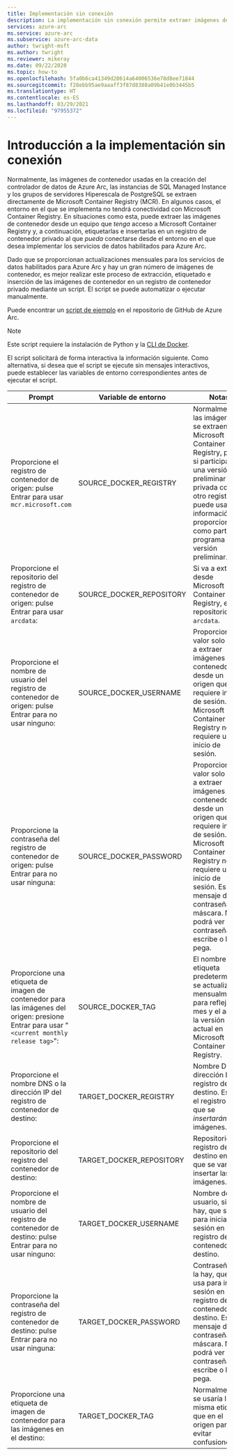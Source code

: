 ```yaml
---
title: Implementación sin conexión
description: La implementación sin conexión permite extraer imágenes de contenedor de un registro de contenedor privado en lugar de extraerlas de Microsoft Container Registry.
services: azure-arc
ms.service: azure-arc
ms.subservice: azure-arc-data
author: twright-msft
ms.author: twright
ms.reviewer: mikeray
ms.date: 09/22/2020
ms.topic: how-to
ms.openlocfilehash: 5fa0b6ca41349d20614a64006536e78d8ee71844
ms.sourcegitcommit: f28ebb95ae9aaaff3f87d8388a09b41e0b3445b5
ms.translationtype: HT
ms.contentlocale: es-ES
ms.lasthandoff: 03/29/2021
ms.locfileid: "97955372"
---
```

# <a name="offline-deployment-overview"></a>Introducción a la implementación sin conexión

Normalmente, las imágenes de contenedor usadas en la creación del controlador de datos de Azure Arc, las instancias de SQL Managed Instance y los grupos de servidores Hiperescala de PostgreSQL se extraen directamente de Microsoft Container Registry (MCR). En algunos casos, el entorno en el que se implementa no tendrá conectividad con Microsoft Container Registry.  En situaciones como esta, puede extraer las imágenes de contenedor desde un equipo que _tenga_ acceso a Microsoft Container Registry y, a continuación, etiquetarlas e insertarlas en un registro de contenedor privado al que _pueda_ conectarse desde el entorno en el que desea implementar los servicios de datos habilitados para Azure Arc.

Dado que se proporcionan actualizaciones mensuales para los servicios de datos habilitados para Azure Arc y hay un gran número de imágenes de contenedor, es mejor realizar este proceso de extracción, etiquetado e inserción de las imágenes de contenedor en un registro de contenedor privado mediante un script.  El script se puede automatizar o ejecutar manualmente.

Puede encontrar un [script de ejemplo](https://raw.githubusercontent.com/microsoft/azure_arc/main/arc_data_services/deploy/scripts/pull-and-push-arc-data-services-images-to-private-registry.py) en el repositorio de GitHub de Azure Arc.

> [!NOTE]
> Este script requiere la instalación de Python y la [CLI de Docker](https://docs.docker.com/install/).

El script solicitará de forma interactiva la información siguiente.  Como alternativa, si desea que el script se ejecute sin mensajes interactivos, puede establecer las variables de entorno correspondientes antes de ejecutar el script.

|Prompt|Variable de entorno|Notas|
|---|---|---|
|Proporcione el registro de contenedor de origen: pulse Entrar para usar `mcr.microsoft.com`|SOURCE_DOCKER_REGISTRY|Normalmente, las imágenes se extraen de Microsoft Container Registry, pero si participa en una versión preliminar privada con otro registro, puede usar la información proporcionada como parte del programa de versión preliminar.|
|Proporcione el repositorio del registro de contenedor de origen: pulse Entrar para usar `arcdata`:|SOURCE_DOCKER_REPOSITORY|Si va a extraer desde Microsoft Container Registry, el repositorio será `arcdata`.|
|Proporcione el nombre de usuario del registro de contenedor de origen: pulse Entrar para no usar ninguno:|SOURCE_DOCKER_USERNAME|Proporcione un valor solo si va a extraer imágenes de contenedor desde un origen que requiere inicio de sesión.  Microsoft Container Registry no requiere un inicio de sesión.|
|Proporcione la contraseña del registro de contenedor de origen: pulse Entrar para no usar ninguna:|SOURCE_DOCKER_PASSWORD|Proporcione un valor solo si va a extraer imágenes de contenedor desde un origen que requiere inicio de sesión.  Microsoft Container Registry no requiere un inicio de sesión. Es un mensaje de contraseña con máscara.  No podrá ver la contraseña si la escribe o la pega.|
|Proporcione una etiqueta de imagen de contenedor para las imágenes del origen: presione Entrar para usar "`<current monthly release tag>`":|SOURCE_DOCKER_TAG|El nombre de etiqueta predeterminado se actualizará mensualmente para reflejar el mes y el año de la versión actual en Microsoft Container Registry.|
|Proporcione el nombre DNS o la dirección IP del registro de contenedor de destino:|TARGET_DOCKER_REGISTRY|Nombre DNS o dirección IP del registro de destino.  Este es el registro en el que se _insertarán_ las imágenes.|
|Proporcione el repositorio del registro del contenedor de destino:|TARGET_DOCKER_REPOSITORY|Repositorio del registro de destino en el que se van a insertar las imágenes.|
|Proporcione el nombre de usuario del registro de contenedor de destino: pulse Entrar para no usar ninguno:|TARGET_DOCKER_USERNAME|Nombre de usuario, si lo hay, que se usa para iniciar sesión en el registro de contenedor de destino.|
|Proporcione la contraseña del registro de contenedor de destino: pulse Entrar para no usar ninguna:|TARGET_DOCKER_PASSWORD|Contraseña, si la hay, que se usa para iniciar sesión en el registro de contenedor de destino. Es un mensaje de contraseña con máscara.  No podrá ver la contraseña si la escribe o la pega.|
|Proporcione una etiqueta de imagen de contenedor para las imágenes en el destino:|TARGET_DOCKER_TAG|Normalmente, se usaría la misma etiqueta que en el origen para evitar confusiones.|